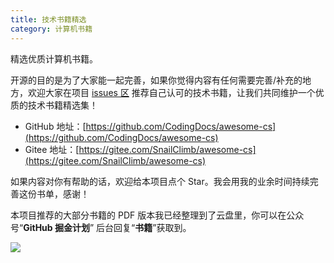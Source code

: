 ```yaml
---
title: 技术书籍精选
category: 计算机书籍
---
```


<!-- @include: @small-advertisement.snippet.md -->

精选优质计算机书籍。

开源的目的是为了大家能一起完善，如果你觉得内容有任何需要完善/补充的地方，欢迎大家在项目 [issues 区](https://github.com/CodingDocs/awesome-cs/issues) 推荐自己认可的技术书籍，让我们共同维护一个优质的技术书籍精选集！

- GitHub 地址：[https://github.com/CodingDocs/awesome-cs](https://github.com/CodingDocs/awesome-cs)
- Gitee 地址：[https://gitee.com/SnailClimb/awesome-cs](https://gitee.com/SnailClimb/awesome-cs)

如果内容对你有帮助的话，欢迎给本项目点个 Star。我会用我的业余时间持续完善这份书单，感谢！

本项目推荐的大部分书籍的 PDF 版本我已经整理到了云盘里，你可以在公众号“**GitHub 掘金计划**” 后台回复“**书籍**”获取到。

![](https://oss.javaguide.cn/github/javaguide/booksimage-20220409153638398.png)

